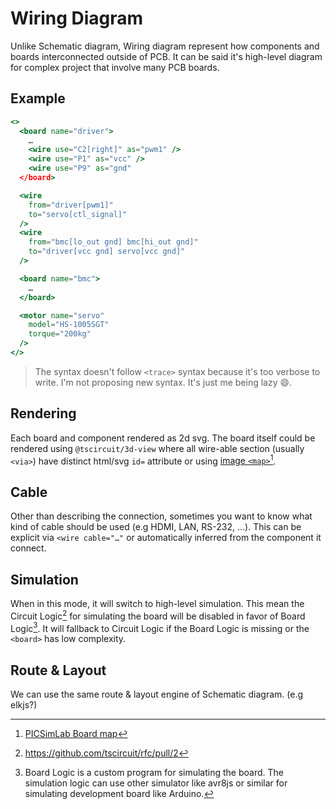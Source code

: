 # Wiring Diagram

Unlike Schematic diagram, Wiring diagram represent how components and boards interconnected outside of PCB. It can be said it's high-level diagram for complex project that involve many PCB boards.

## Example

```jsx
<>
  <board name="driver">
    …
    <wire use="C2[right]" as="pwm1" />
    <wire use="P1" as="vcc" />
    <wire use="P9" as="gnd"
  </board>

  <wire
    from="driver[pwm1]"
    to="servo[ctl_signal]"
  />
  <wire
    from="bmc[lo_out gnd] bmc[hi_out gnd]"
    to="driver[vcc gnd] servo[vcc gnd]" 
  />

  <board name="bmc">
    …
  </board>

  <motor name="servo"
    model="HS-1005SGT"
    torque="200kg"
  />
</>
```
> The syntax doesn't follow `<trace>` syntax because it's too verbose to write. I'm not proposing new syntax. It's just me being lazy 😄.

## Rendering
Each board and component rendered as 2d svg. The board itself could be rendered using `@tscircuit/3d-view` where all wire-able section (usually `<via>`) have distinct html/svg `id=` attribute or using [image `<map>`][map][^board_map].


[^board_map]: [PICSimLab Board map](https://lcgamboa.github.io/picsimlab_docs/stable/Picturemap.html)

[map]: https://developer.mozilla.org/en-US/docs/Web/HTML/Element/map

## Cable

Other than describing the connection, sometimes you want to know what kind of cable should be used (e.g HDMI, LAN, RS-232, …). This can be explicit via `<wire cable="…"` or automatically inferred from the component it connect.

## Simulation

When in this mode, it will switch to high-level simulation. This mean the Circuit Logic[^circuit_logic] for simulating the board will be disabled in favor of Board Logic[^board_logic]. It will fallback to Circuit Logic if the Board Logic is missing or the `<board>` has low complexity.

[^circuit_logic]: https://github.com/tscircuit/rfc/pull/2
[^board_logic]: Board Logic is a custom program for simulating the board. The simulation logic can use other simulator like avr8js or similar for simulating development board like Arduino.

## Route & Layout

We can use the same route & layout engine of Schematic diagram. (e.g elkjs?)